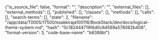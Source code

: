{"is_source_file": false, "format": "", "description": "", "external_files": [], "external_methods": [], "published": [], "classes": [], "methods": [], "calls": [], "search-terms": [], "state": 2, "filename": "/app/data/T0005/17500/esakkiraja100116/BookStack/dev/docs/logical-theme-system.md", "hash": "0c182444719f4d0c6d569a578082b406", "format-version": 3, "code-base-name": "b8388bl"}